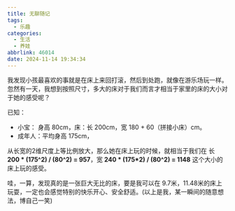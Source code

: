 ```yaml
---
title: 无聊随记
tags:
  - 乐趣
categories:
  - 生活
  - 养娃
abbrlink: 46014
date: 2024-11-14 19:34:34
---
```


我发现小孩最喜欢的事就是在床上来回打滚，然后到处跑，就像在游乐场玩一样。
忽然有一天，我想到按照尺寸，多大的床对于我们而言才相当于家里的床的大小对于她的感受呢？

已知：

- 小宝： 身高 80cm，床：长 200cm，宽 180 + 60（拼接小床）cm。
- 成年人：平均身高 175cm，

从长宽的2维尺度上等比例放大，那么她在床上玩的时候，就相当于我们在 长 **200 * (175^2) / (80^2) = 957**，宽 **240 * (175*2) / (80^2) = 1148** 这个大小的床上玩的感受。

哇，一算，发现真的是一张巨大无比的床，要是我可以在 9.7米，11.48米的床上玩耍，一定也会感觉特别的快乐开心、安全舒适。(以上是我，某一瞬间的随意想法，博自己一笑)
